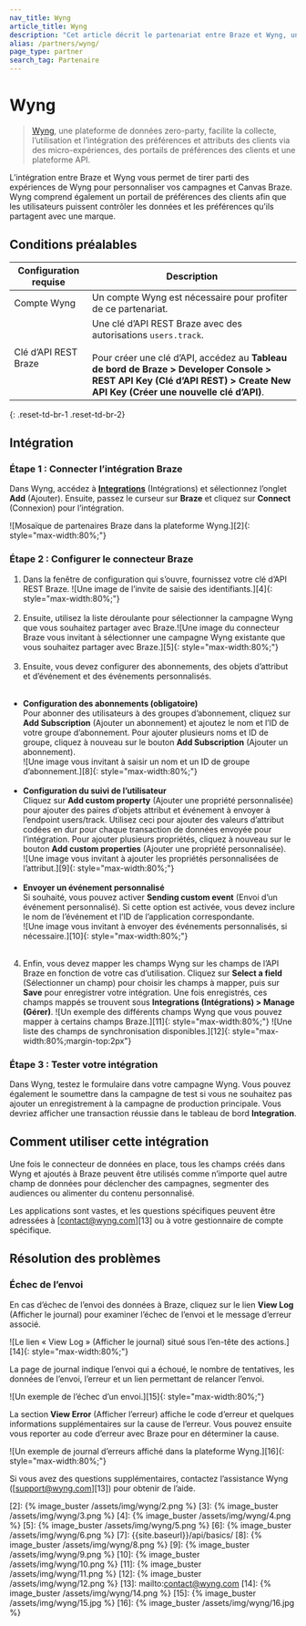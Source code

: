 ```yaml
---
nav_title: Wyng
article_title: Wyng
description: "Cet article décrit le partenariat entre Braze et Wyng, une plateforme de données facultatives « zero party », qui facilite la collecte, l’utilisation et l’intégration des préférences et attributs des clients via des micro-expériences, des portails de préférences des clients et une plateforme API."
alias: /partners/wyng/
page_type: partner
search_tag: Partenaire
---
```


# Wyng

> [Wyng][0], une plateforme de données zero-party, facilite la collecte, l’utilisation et l’intégration des préférences et attributs des clients via des micro-expériences, des portails de préférences des clients et une plateforme API.

L’intégration entre Braze et Wyng vous permet de tirer parti des expériences de Wyng pour personnaliser vos campagnes et Canvas Braze. Wyng comprend également un portail de préférences des clients afin que les utilisateurs puissent contrôler les données et les préférences qu’ils partagent avec une marque.

## Conditions préalables

| Configuration requise | Description |
| ----------- | ----------- |
| Compte Wyng | Un compte Wyng est nécessaire pour profiter de ce partenariat. |
| Clé d’API REST Braze | Une clé d’API REST Braze avec des autorisations `users.track`. <br><br> Pour créer une clé d’API, accédez au **Tableau de bord de Braze > Developer Console > REST API Key (Clé d’API REST) > Create New API Key (Créer une nouvelle clé d’API)**. |
{: .reset-td-br-1 .reset-td-br-2}

## Intégration

### Étape 1 : Connecter l’intégration Braze

Dans Wyng, accédez à [**Integrations**][1] (Intégrations) et sélectionnez l’onglet **Add** (Ajouter). Ensuite, passez le curseur sur **Braze** et cliquez sur **Connect** (Connexion) pour l’intégration.

![Mosaïque de partenaires Braze dans la plateforme Wyng.][2]{: style="max-width:80%;"}

### Étape 2 : Configurer le connecteur Braze

1. Dans la fenêtre de configuration qui s’ouvre, fournissez votre clé d’API REST Braze.
![Une image de l’invite de saisie des identifiants.][4]{: style="max-width:80%;"}<br><br>
2. Ensuite, utilisez la liste déroulante pour sélectionner la campagne Wyng que vous souhaitez partager avec Braze.![Une image du connecteur Braze vous invitant à sélectionner une campagne Wyng existante que vous souhaitez partager avec Braze.][5]{: style="max-width:80%;"}<br><br>
3. Ensuite, vous devez configurer des abonnements, des objets d’attribut et d’événement et des événements personnalisés.<br><br>
- **Configuration des abonnements (obligatoire)**<br>
Pour abonner des utilisateurs à des groupes d’abonnement, cliquez sur **Add Subscription** (Ajouter un abonnement) et ajoutez le nom et l’ID de votre groupe d’abonnement. Pour ajouter plusieurs noms et ID de groupe, cliquez à nouveau sur le bouton **Add Subscription** (Ajouter un abonnement).<br>![Une image vous invitant à saisir un nom et un ID de groupe d’abonnement.][8]{: style="max-width:80%;"}<br><br>
- **Configuration du suivi de l’utilisateur**<br>
Cliquez sur **Add custom property** (Ajouter une propriété personnalisée) pour ajouter des paires d’objets attribut et événement à envoyer à l’endpoint users/track. Utilisez ceci pour ajouter des valeurs d’attribut codées en dur pour chaque transaction de données envoyée pour l’intégration. Pour ajouter plusieurs propriétés, cliquez à nouveau sur le bouton **Add custom properties** (Ajouter une propriété personnalisée).<br>![Une image vous invitant à ajouter les propriétés personnalisées de l’attribut.][9]{: style="max-width:80%;"}<br><br>
- **Envoyer un événement personnalisé**<br>
Si souhaité, vous pouvez activer **Sending custom event** (Envoi d’un événement personnalisé). Si cette option est activée, vous devez inclure le nom de l’événement et l’ID de l’application correspondante.<br>![Une image vous invitant à envoyer des événements personnalisés, si nécessaire.][10]{: style="max-width:80%;"}<br><br>
4. Enfin, vous devez mapper les champs Wyng sur les champs de l’API Braze en fonction de votre cas d’utilisation. Cliquez sur **Select a field** (Sélectionner un champ) pour choisir les champs à mapper, puis sur **Save** pour enregistrer votre intégration. Une fois enregistrés, ces champs mappés se trouvent sous **Integrations (Intégrations) > Manage (Gérer)**.
![Un exemple des différents champs Wyng que vous pouvez mapper à certains champs Braze.][11]{: style="max-width:80%;"}
![Une liste des champs de synchronisation disponibles.][12]{: style="max-width:80%;margin-top:2px"}

### Étape 3 : Tester votre intégration

Dans Wyng, testez le formulaire dans votre campagne Wyng. Vous pouvez également le soumettre dans la campagne de test si vous ne souhaitez pas ajouter un enregistrement à la campagne de production principale. Vous devriez afficher une transaction réussie dans le tableau de bord **Integration**.

## Comment utiliser cette intégration

Une fois le connecteur de données en place, tous les champs créés dans Wyng et ajoutés à Braze peuvent être utilisés comme n’importe quel autre champ de données pour déclencher des campagnes, segmenter des audiences ou alimenter du contenu personnalisé.

Les applications sont vastes, et les questions spécifiques peuvent être adressées à [contact@wyng.com][13] ou à votre gestionnaire de compte spécifique.

## Résolution des problèmes

### Échec de l’envoi

En cas d’échec de l’envoi des données à Braze, cliquez sur le lien **View Log** (Afficher le journal) pour examiner l’échec de l’envoi et le message d’erreur associé.

![Le lien « View Log » (Afficher le journal) situé sous l’en-tête des actions.][14]{: style="max-width:80%;"}

La page de journal indique l’envoi qui a échoué, le nombre de tentatives, les données de l’envoi, l’erreur et un lien permettant de relancer l’envoi.

![Un exemple de l’échec d’un envoi.][15]{: style="max-width:80%;"}

La section **View Error** (Afficher l’erreur) affiche le code d’erreur et quelques informations supplémentaires sur la cause de l’erreur. Vous pouvez ensuite vous reporter au code d’erreur avec Braze pour en déterminer la cause.

![Un exemple de journal d’erreurs affiché dans la plateforme Wyng.][16]{: style="max-width:80%;"}

Si vous avez des questions supplémentaires, contactez l’assistance Wyng ([support@wyng.com][13]) pour obtenir de l’aide.

[0]: https://wyng.com/
[1]: https://wyng.com/dashboard/integrations/
[2]: {% image_buster /assets/img/wyng/2.png %}
[3]: {% image_buster /assets/img/wyng/3.png %}
[4]: {% image_buster /assets/img/wyng/4.png %}
[5]: {% image_buster /assets/img/wyng/5.png %}
[6]: {% image_buster /assets/img/wyng/6.png %}
[7]: {{site.baseurl}}/api/basics/
[8]: {% image_buster /assets/img/wyng/8.png %}
[9]: {% image_buster /assets/img/wyng/9.png %}
[10]: {% image_buster /assets/img/wyng/10.png %}
[11]: {% image_buster /assets/img/wyng/11.png %}
[12]: {% image_buster /assets/img/wyng/12.png %}
[13]: mailto:contact@wyng.com
[14]: {% image_buster /assets/img/wyng/14.png %}
[15]: {% image_buster /assets/img/wyng/15.jpg %}
[16]: {% image_buster /assets/img/wyng/16.jpg %}
